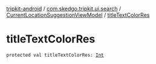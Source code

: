 [tripkit-android](../../index.md) / [com.skedgo.tripkit.ui.search](../index.md) / [CurrentLocationSuggestionViewModel](index.md) / [titleTextColorRes](./title-text-color-res.md)

# titleTextColorRes

`protected val titleTextColorRes: `[`Int`](https://kotlinlang.org/api/latest/jvm/stdlib/kotlin/-int/index.html)